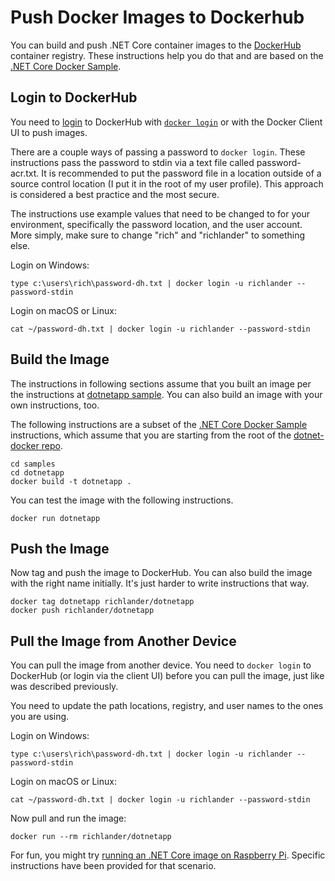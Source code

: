 # Push Docker Images to Dockerhub

You can build and push .NET Core container images to the [DockerHub](https://hub.docker.com/) container registry. These instructions help you do that and are based on the [.NET Core Docker Sample](README.md).

## Login to DockerHub

You need to [login](https://docs.microsoft.com/azure/container-registry/container-registry-get-started-portal#log-in-to-acr) to DockerHub with [`docker login`](https://docs.docker.com/engine/reference/commandline/login/) or with the Docker Client UI to push images.

There are a couple ways of passing a password to `docker login`. These instructions pass the password to stdin via a text file called password-acr.txt. It is recommended to put the password file in a location outside of a source control location (I put it in the root of my user profile). This approach is considered a best practice and the most secure.

The instructions use example values that need to be changed to for your environment, specifically the password location, and the user account. More simply, make sure to change "rich" and "richlander" to something else.

Login on Windows:

```console
type c:\users\rich\password-dh.txt | docker login -u richlander --password-stdin
```

Login on macOS or Linux:

```console
cat ~/password-dh.txt | docker login -u richlander --password-stdin
```

## Build the Image

The instructions in following sections assume that you built an image per the instructions at [dotnetapp sample](dotnetapp/README.md). You can also build an image with your own instructions, too.

The following instructions are a subset of the [.NET Core Docker Sample](dotnetapp/README.md) instructions, which assume that you are starting from the root of the [dotnet-docker repo](https://github.com/dotnet/dotnet-docker).

```console
cd samples
cd dotnetapp
docker build -t dotnetapp .
```

You can test the image with the following instructions.

```console
docker run dotnetapp
```

## Push the Image

Now tag and push the image to DockerHub. You can also build the image with the right name initially. It's just harder to write instructions that way.

```console
docker tag dotnetapp richlander/dotnetapp
docker push richlander/dotnetapp
```

## Pull the Image from Another Device

You can pull the image from another device. You need to `docker login` to DockerHub (or login via the client UI) before you can pull the image, just like was described previously.

You need to update the path locations, registry, and user names to the ones you are using.

Login on Windows:

```console
type c:\users\rich\password-dh.txt | docker login -u richlander --password-stdin
```

Login on macOS or Linux:

```console
cat ~/password-dh.txt | docker login -u richlander --password-stdin
```

Now pull and run the image:

```console
docker run --rm richlander/dotnetapp
```

For fun, you might try [running an .NET Core image on Raspberry Pi](dotnet-docker-arm32.md). Specific instructions have been provided for that scenario.
